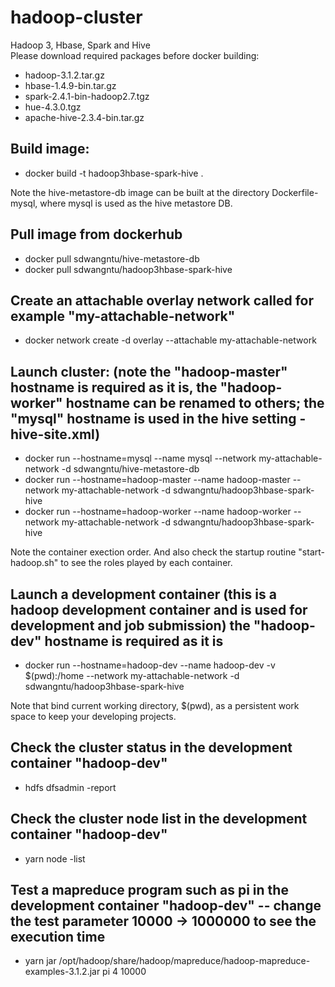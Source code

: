 # hadoop-cluster
Hadoop 3, Hbase, Spark and Hive <br />
Please download required packages before docker building:   <br />
* hadoop-3.1.2.tar.gz  
* hbase-1.4.9-bin.tar.gz  
* spark-2.4.1-bin-hadoop2.7.tgz
* hue-4.3.0.tgz  
* apache-hive-2.3.4-bin.tar.gz  


## Build image:
* docker build -t hadoop3hbase-spark-hive .     

Note the hive-metastore-db image can be built at the directory Dockerfile-mysql, where mysql is used as the hive metastore DB.

## Pull image from dockerhub
* docker pull sdwangntu/hive-metastore-db   <br />
* docker pull sdwangntu/hadoop3hbase-spark-hive   <br />

## Create an attachable overlay network called for example "my-attachable-network"
* docker network create -d overlay --attachable my-attachable-network

## Launch cluster: (note the "hadoop-master" hostname is required as it is, the "hadoop-worker" hostname can be renamed to others; the "mysql" hostname is used in the hive setting - hive-site.xml)
* docker run --hostname=mysql --name mysql --network  my-attachable-network -d sdwangntu/hive-metastore-db  
* docker run --hostname=hadoop-master --name hadoop-master --network  my-attachable-network -d sdwangntu/hadoop3hbase-spark-hive    
* docker run --hostname=hadoop-worker --name hadoop-worker --network  my-attachable-network -d sdwangntu/hadoop3hbase-spark-hive   

Note the container exection order. And also check the startup routine "start-hadoop.sh" to see the roles played by each container.
 
## Launch a development container (this is a hadoop development container and is used for development and job submission) the "hadoop-dev" hostname  is required as it is
* docker run --hostname=hadoop-dev --name hadoop-dev -v $(pwd):/home --network  my-attachable-network -d sdwangntu/hadoop3hbase-spark-hive   

Note that bind current working directory, $(pwd), as a persistent work space to keep your developing projects.  

## Check the cluster status in the development container "hadoop-dev"
* hdfs dfsadmin -report

## Check the cluster node list in the development container "hadoop-dev"
* yarn node -list

## Test a mapreduce program such as pi in the development container "hadoop-dev" -- change the test parameter 10000 -> 1000000 to see the execution time
* yarn jar /opt/hadoop/share/hadoop/mapreduce/hadoop-mapreduce-examples-3.1.2.jar pi 4 10000
